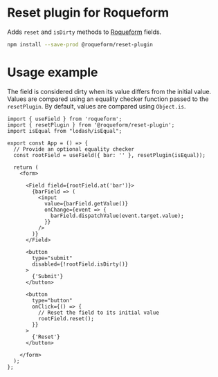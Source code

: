 # Reset plugin for Roqueform

Adds `reset` and `isDirty` methods to [Roqueform](https://github.com/smikhalevski/roqueform#readme) fields.

```sh
npm install --save-prod @roqueform/reset-plugin
```

# Usage example

The field is considered dirty when its value differs from the initial value. Values are compared using an equality
checker function passed to the `resetPlugin`. By default, values are compared using `Object.is`.

```tsx
import { useField } from 'roqueform';
import { resetPlugin } from '@roqueform/reset-plugin';
import isEqual from "lodash/isEqual";

export const App = () => {
  // Provide an optional equality checker
  const rootField = useField({ bar: '' }, resetPlugin(isEqual));

  return (
    <form>

      <Field field={rootField.at('bar')}>
        {barField => (
          <input
            value={barField.getValue()}
            onChange={event => {
              barField.dispatchValue(event.target.value);
            }}
          />
        )}
      </Field>

      <button
        type="submit"
        disabled={!rootField.isDirty()}
      >
        {'Submit'}
      </button>

      <button
        type="button"
        onClick={() => {
          // Reset the field to its initial value 
          rootField.reset();
        }}
      >
        {'Reset'}
      </button>

    </form>
  );
};
```
